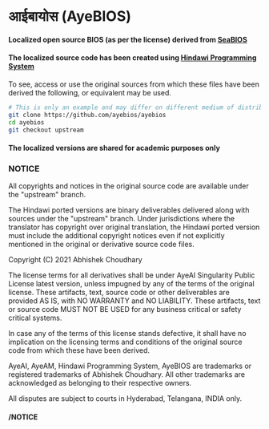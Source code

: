 # आईबायोस (AyeBIOS)
#### Localized open source BIOS (as per the license) derived from [SeaBIOS](https://github.com/qemu/seabios)
#### The localized source code has been created using [Hindawi Programming System](https://hindawiai.github.io)

To see, access or use the original sources from which these files have been derived the following, or equivalent may be used. 

```bash
# This is only an example and may differ on different medium of distribution.
git clone https://github.com/ayebios/ayebios
cd ayebios
git checkout upstream
```

#### The localized versions are shared for **academic purposes only**

### NOTICE
All copyrights and notices in the original source code are available under the "upstream" branch.

The Hindawi ported versions are binary deliverables delivered along with sources under the "upstream" branch.
Under jurisdictions where the translator has copyright over original translation, the Hindawi ported version
must include the additional copyright notices even if not explicitly mentioned in the original or derivative
source code files.

Copyright (C) 2021 Abhishek Choudhary

The license terms for all derivatives shall be under AyeAI Singularity Public License latest version, unless
impugned by any of the terms of the original license. These artifacts, text, source code or other deliverables
are provided AS IS, with NO WARRANTY and NO LIABILITY. These artifacts, text or source code MUST NOT BE USED
for any business critical or safety critical systems.

In case any of the terms of this license stands defective, it shall have no implication on the licensing terms
and conditions of the original source code from which these have been derived.

AyeAI, AyeAM, Hindawi Programming System, AyeBIOS are trademarks or registered trademarks of Abhishek Choudhary. 
All other trademarks are acknowledged as belonging to their respective owners.

All disputes are subject to courts in Hyderabad, Telangana, INDIA only.

#### /NOTICE

